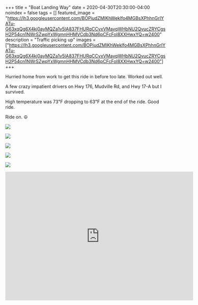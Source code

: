 +++
title =  "Boat Landing Way"
date = 2020-04-30T20:30:00-04:00
noindex = false
tags = []
featured_image = "https://lh3.googleusercontent.com/BOPiudZMIKhWeklfo4MGBsXPhhnGrIYATu-G63xqQg6X4kj0ayMQZa1v5lA837FHURqCCvxVMavqWHbNU2QvucZRYCgsH2P54cn1NWrSZwpYxWgmnHHMVCdb3Nd6pCFcFoI8XXHwxYQ=w2400"
description = "Traffic picking up"
images = ["https://lh3.googleusercontent.com/BOPiudZMIKhWeklfo4MGBsXPhhnGrIYATu-G63xqQg6X4kj0ayMQZa1v5lA837FHURqCCvxVMavqWHbNU2QvucZRYCgsH2P54cn1NWrSZwpYxWgmnHHMVCdb3Nd6pCFcFoI8XXHwxYQ=w2400"]
+++

Hurried home from work to get this ride in before too late. Worked out well.

A few crazy impatient drivers on Hwy 176, Mudville Rd, and Hwy 17-A but I survived.

High temperature was 73℉ dropping to 63℉ at the end of the ride. Good ride.

Ride on. ☮

<a href='https://lh3.googleusercontent.com/BOPiudZMIKhWeklfo4MGBsXPhhnGrIYATu-G63xqQg6X4kj0ayMQZa1v5lA837FHURqCCvxVMavqWHbNU2QvucZRYCgsH2P54cn1NWrSZwpYxWgmnHHMVCdb3Nd6pCFcFoI8XXHwxYQ=w2400'><img src='https://lh3.googleusercontent.com/BOPiudZMIKhWeklfo4MGBsXPhhnGrIYATu-G63xqQg6X4kj0ayMQZa1v5lA837FHURqCCvxVMavqWHbNU2QvucZRYCgsH2P54cn1NWrSZwpYxWgmnHHMVCdb3Nd6pCFcFoI8XXHwxYQ=w2400'></a>

<a href='https://lh3.googleusercontent.com/eZihUkcG2XZPh3iTCeLkCShzXlAx6MZMdKUXElo678qQ_Kh_ig48rHSSQdwvQAoaKt3wnDFCcmvCH5smCYQ8wczkLNgxNlGbPOEup-hTD2oiEso4bPNjn7oKzBlFgh1XsWolmxL8ZKE=w2400'><img src='https://lh3.googleusercontent.com/eZihUkcG2XZPh3iTCeLkCShzXlAx6MZMdKUXElo678qQ_Kh_ig48rHSSQdwvQAoaKt3wnDFCcmvCH5smCYQ8wczkLNgxNlGbPOEup-hTD2oiEso4bPNjn7oKzBlFgh1XsWolmxL8ZKE=w2400'></a>

<a href='https://lh3.googleusercontent.com/f_TngY98vw0XrEiLrFjAetT62c6LNhg9-1MXMueHqkm_lkrOyKocyT5qmsAKcGZHU3xfurlwPWKLvmCrVklZWkv-MwTv1swU-9RoScH2VwbzuejOrYX75By6Qj4uyuc25pMiyyvIHaQ=w2400'><img src='https://lh3.googleusercontent.com/f_TngY98vw0XrEiLrFjAetT62c6LNhg9-1MXMueHqkm_lkrOyKocyT5qmsAKcGZHU3xfurlwPWKLvmCrVklZWkv-MwTv1swU-9RoScH2VwbzuejOrYX75By6Qj4uyuc25pMiyyvIHaQ=w2400'></a>

<a href='https://lh3.googleusercontent.com/j8t3UiU2oTyI0gVsWmLR9rAgg8Mi_7X4hnQ-u4tLH3dVU1FHj0SjmVXl0Rc6XGfqgs51hBafE7ZOOe6Ern7PsNem__RP43vTr1A9u-E7X7OjteFIB_XhQ8H9a-FZZu3u0eXZku0uX5I=w2400'><img src='https://lh3.googleusercontent.com/j8t3UiU2oTyI0gVsWmLR9rAgg8Mi_7X4hnQ-u4tLH3dVU1FHj0SjmVXl0Rc6XGfqgs51hBafE7ZOOe6Ern7PsNem__RP43vTr1A9u-E7X7OjteFIB_XhQ8H9a-FZZu3u0eXZku0uX5I=w2400'></a>

<a href='https://lh3.googleusercontent.com/uc3yUIgCK8l50qkgK6CpiXrsDit7PiHT5x1kGoe_asNMrnUvW4IDQKWO6injz0fsxgj_Eh0sL-c_fNtPYAcXcu4jwwcynkQqEGqKBUJiUvVMz3YwQJHbZgnDP0nHBemvjERXEnwPLKU=w2400'><img src='https://lh3.googleusercontent.com/uc3yUIgCK8l50qkgK6CpiXrsDit7PiHT5x1kGoe_asNMrnUvW4IDQKWO6injz0fsxgj_Eh0sL-c_fNtPYAcXcu4jwwcynkQqEGqKBUJiUvVMz3YwQJHbZgnDP0nHBemvjERXEnwPLKU=w2400'></a>

<iframe height='405' width='590' frameborder='0' allowtransparency='true' scrolling='no' src='https://www.strava.com/activities/3377572122/embed/c979d4eda2182ccc773c9f7f601c715d593ae0ae'></iframe>
